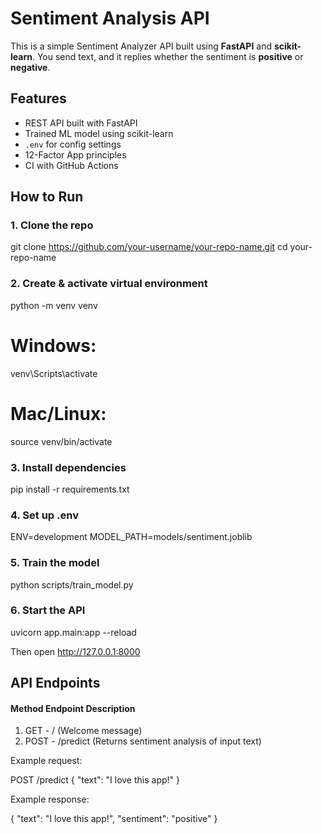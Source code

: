 # Sentiment Analysis API

This is a simple Sentiment Analyzer API built using **FastAPI** and **scikit-learn**.
You send text, and it replies whether the sentiment is **positive** or **negative**.


## Features

- REST API built with FastAPI
- Trained ML model using scikit-learn
- `.env` for config settings
- 12-Factor App principles
- CI with GitHub Actions

## How to Run

### 1. Clone the repo

git clone https://github.com/your-username/your-repo-name.git
cd your-repo-name

### 2. Create & activate virtual environment
python -m venv venv
# Windows:
venv\Scripts\activate
# Mac/Linux:
source venv/bin/activate

### 3. Install dependencies
pip install -r requirements.txt

### 4. Set up .env
ENV=development
MODEL_PATH=models/sentiment.joblib

### 5. Train the model
python scripts/train_model.py

### 6. Start the API
uvicorn app.main:app --reload

Then open http://127.0.0.1:8000



## API Endpoints

#### Method        Endpoint        Description
1. GET -            /               (Welcome message) 
2. POST -           /predict        (Returns sentiment analysis of input text)



Example request:

POST /predict
{
  "text": "I love this app!"
}


Example response:

{
  "text": "I love this app!",
  "sentiment": "positive"
}
